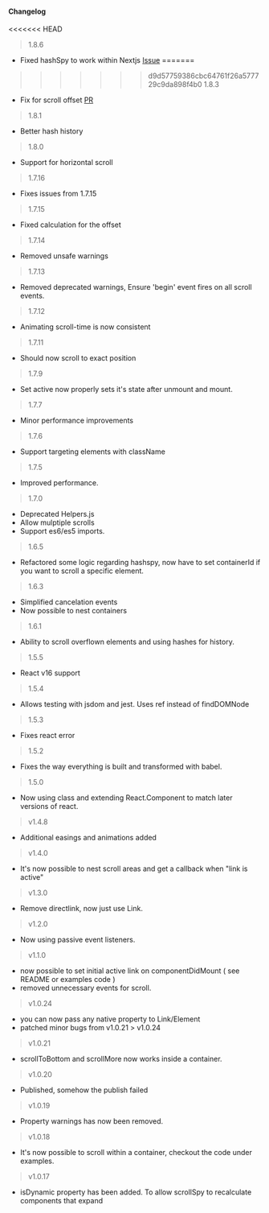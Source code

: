 #### Changelog
<<<<<<< HEAD
>1.8.6
- Fixed hashSpy to work within Nextjs [Issue](https://github.com/fisshy/react-scroll/issues/476)
=======
>>>>>>> d9d57759386cbc64761f26a577729c9da898f4b0
>1.8.3
- Fix for scroll offset [PR](https://github.com/fisshy/react-scroll/pull/469)
> 1.8.1
- Better hash history
> 1.8.0
- Support for horizontal scroll
> 1.7.16
- Fixes issues from 1.7.15
> 1.7.15
- Fixed calculation for the offset
> 1.7.14
- Removed unsafe warnings
> 1.7.13
- Removed deprecated warnings, Ensure 'begin' event fires on all scroll events. 
> 1.7.12
- Animating scroll-time is now consistent

> 1.7.11
- Should now scroll to exact position

> 1.7.9
- Set active now properly sets it's state after unmount and mount. 

> 1.7.7
- Minor performance improvements

> 1.7.6
- Support targeting elements with className 

> 1.7.5
- Improved performance.

> 1.7.0
- Deprecated Helpers.js
- Allow mulptiple scrolls
- Support es6/es5 imports.

> 1.6.5
- Refactored some logic regarding hashspy, now have to set containerId if you want to scroll a specific element.

> 1.6.3
- Simplified cancelation events
- Now possible to nest containers

> 1.6.1
- Ability to scroll overflown elements and using hashes for history.

> 1.5.5
- React v16 support

> 1.5.4
- Allows testing with jsdom and jest. Uses ref instead of findDOMNode

> 1.5.3
- Fixes react error

> 1.5.2
- Fixes the way everything is built and transformed with babel.

> 1.5.0
- Now using class and extending React.Component to match later versions of react.

> v1.4.8
- Additional easings and animations added

> v1.4.0
- It's now possible to nest scroll areas and get a callback when "link is active"

> v1.3.0
- Remove directlink, now just use Link.

> v1.2.0
- Now using passive event listeners.

> v1.1.0
- now possible to set initial active link on componentDidMount ( see README or examples code )
- removed unnecessary events for scroll.

> v1.0.24
- you can now pass any native property to Link/Element
- patched minor bugs from v1.0.21 > v1.0.24

> v1.0.21
- scrollToBottom and scrollMore now works inside a container.

> v1.0.20
- Published, somehow the publish failed

> v1.0.19
- Property warnings has now been removed.

> v1.0.18
- It's now possible to scroll within a container, checkout the code under examples.

> v1.0.17
- isDynamic property has been added. To allow scrollSpy to recalculate components that expand
